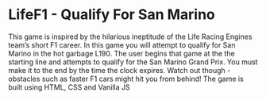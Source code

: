 # LifeF1 - Qualify For San Marino
This game is inspired by the hilarious ineptitude of the Life Racing Engines team’s short F1 career. In this game you will attempt to qualify for San Marino in the hot garbage L190. The user begins that game at the the starting line and attempts to qualify for the San Marino Grand Prix. You must make it to the end by the time the clock expires. Watch out though - obstacles such as faster F1 cars might hit you from behind!  The game is built using HTML, CSS and Vanilla JS
